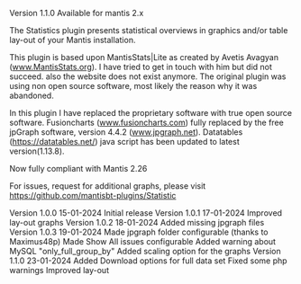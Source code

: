 Version 1.1.0 Available for mantis 2.x

The Statistics plugin presents statistical overviews in graphics and/or table lay-out of your Mantis installation.

This plugin is based upon MantisStats|Lite as created by Avetis Avagyan (www.MantisStats.org). I have tried to get in touch with him but did not succeed. also the website does not exist anymore. The original plugin was using non open source software, most likely the reason why it was abandoned.

In this plugin I have replaced the proprietary software with true open source software. Fusioncharts (www.fusioncharts.com) fully replaced by the free jpGraph software, version 4.4.2 (www.jpgraph.net). Datatables (https://datatables.net/) java script has been updated to latest version(1.13.8).

Now fully compliant with Mantis 2.26

For issues, request for additional graphs, please visit https://github.com/mantisbt-plugins/Statistic

Version 1.0.0	15-01-2024	Initial release 
Version 1.0.1	17-01-2024	Improved lay-out graphs 
Version 1.0.2	18-01-2024	Added missing jpgraph files
Version 1.0.3	19-01-2024	Made jpgraph folder configurable (thanks to Maximus48p) 
				Made Show All issues configurable
				Added warning about MySQL "only_full_group_by"
				Added scaling option for the graphs
Version 1.1.0	23-01-2024	Added Download options for full data set
				Fixed some php warnings
				Improved lay-out
